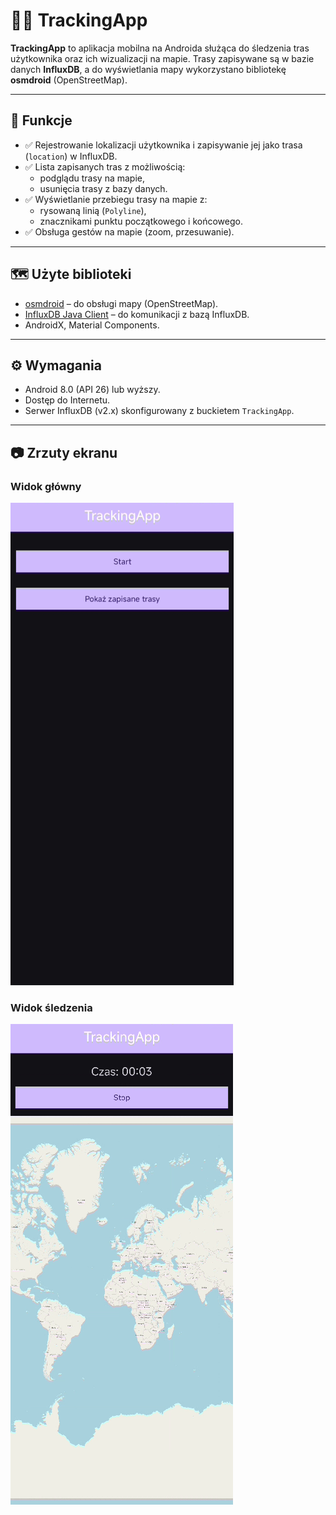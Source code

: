 # 🚶‍♂️ TrackingApp

**TrackingApp** to aplikacja mobilna na Androida służąca do śledzenia tras użytkownika oraz ich wizualizacji na mapie. Trasy zapisywane są w bazie danych **InfluxDB**, a do wyświetlania mapy wykorzystano bibliotekę **osmdroid** (OpenStreetMap).

---

## 📱 Funkcje

- ✅ Rejestrowanie lokalizacji użytkownika i zapisywanie jej jako trasa (`location`) w InfluxDB.
- ✅ Lista zapisanych tras z możliwością:
  - podglądu trasy na mapie,
  - usunięcia trasy z bazy danych.
- ✅ Wyświetlanie przebiegu trasy na mapie z:
  - rysowaną linią (`Polyline`),
  - znacznikami punktu początkowego i końcowego.
- ✅ Obsługa gestów na mapie (zoom, przesuwanie).

---

## 🗺️ Użyte biblioteki

- [osmdroid](https://github.com/osmdroid/osmdroid) – do obsługi mapy (OpenStreetMap).
- [InfluxDB Java Client](https://github.com/influxdata/influxdb-client-java) – do komunikacji z bazą InfluxDB.
- AndroidX, Material Components.

---

## ⚙️ Wymagania

- Android 8.0 (API 26) lub wyższy.
- Dostęp do Internetu.
- Serwer InfluxDB (v2.x) skonfigurowany z buckietem `TrackingApp`.

---

## 📷 Zrzuty ekranu

### Widok główny
![Widok główny](./screenshots/screenshot_main_view.png)

### Widok śledzenia
![Widok śledzenia](./screenshots/screenshots_tracking_view.png)
